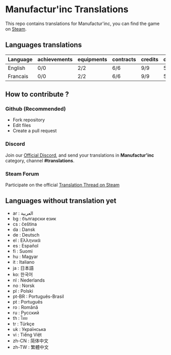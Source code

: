 # Manufactur'inc Translations

This repo contains translations for Manufactur'inc, you can find the game on [Steam](https://store.steampowered.com/app/2146380/Manufactur_inc).

## Languages translations

| Language   | achievements | equipments | contracts | credits | durations | features | resources | store |
|------------|--------------|------------|-----------|---------|-----------|----------|-----------|-------|
| English    | 0/0          | 2/2        | 6/6       | 9/9     | 5/5       | 0/0      | 3/3       | 8/8   |
| Francais   | 0/0          | 2/2        | 6/6       | 9/9     | 5/5       | 0/0      | 3/3       | 2/8   |

## How to contribute ?

### Github (Recommended)

- Fork repository
- Edit files
- Create a pull request

### Discord

Join our [Official Discord](https://discord.gg/c8aARey), and send your translations in **Manufactur'inc** category, channel **#translations**.

### Steam Forum

Participate on the official [Translation Thread on Steam](TODO)

## Languages without translation yet
- ar : العربية
- bg : български език
- cs : čeština
- da : Dansk
- de : Deutsch
- el : Ελληνικά
- es : Español
- fi : Suomi
- hu : Magyar
- it : Italiano
- ja : 日本語
- ko: 한국어
- nl : Nederlands
- no : Norsk
- pl : Polski
- pt-BR : Português-Brasil
- pt : Português
- ro : Română
- ru : Русский
- th : ไทย
- tr : Türkçe
- uk : Українська
- vi : Tiếng Việt
- zh-CN : 简体中文
- zh-TW : 繁體中文
